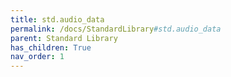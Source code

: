 ```yaml
---
title: std.audio_data
permalink: /docs/StandardLibrary#std.audio_data
parent: Standard Library
has_children: True
nav_order: 1
---
```

